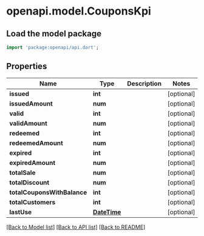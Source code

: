 # openapi.model.CouponsKpi

## Load the model package
```dart
import 'package:openapi/api.dart';
```

## Properties
Name | Type | Description | Notes
------------ | ------------- | ------------- | -------------
**issued** | **int** |  | [optional] 
**issuedAmount** | **num** |  | [optional] 
**valid** | **int** |  | [optional] 
**validAmount** | **num** |  | [optional] 
**redeemed** | **int** |  | [optional] 
**redeemedAmount** | **num** |  | [optional] 
**expired** | **int** |  | [optional] 
**expiredAmount** | **num** |  | [optional] 
**totalSale** | **num** |  | [optional] 
**totalDiscount** | **num** |  | [optional] 
**totalCouponsWithBalance** | **int** |  | [optional] 
**totalCustomers** | **int** |  | [optional] 
**lastUse** | [**DateTime**](DateTime.md) |  | [optional] 

[[Back to Model list]](../README.md#documentation-for-models) [[Back to API list]](../README.md#documentation-for-api-endpoints) [[Back to README]](../README.md)


